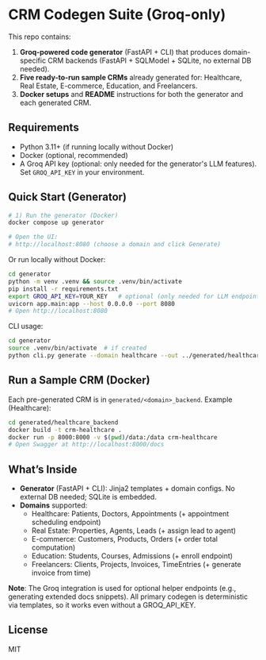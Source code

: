 # CRM Codegen Suite (Groq-only)

This repo contains:
1. **Groq-powered code generator** (FastAPI + CLI) that produces domain-specific CRM backends (FastAPI + SQLModel + SQLite, no external DB needed).
2. **Five ready-to-run sample CRMs** already generated for: Healthcare, Real Estate, E-commerce, Education, and Freelancers.
3. **Docker setups** and **README** instructions for both the generator and each generated CRM.

## Requirements
- Python 3.11+ (if running locally without Docker)
- Docker (optional, recommended)
- A Groq API key (optional: only needed for the generator's LLM features). Set `GROQ_API_KEY` in your environment.

## Quick Start (Generator)
```bash
# 1) Run the generator (Docker)
docker compose up generator

# Open the UI:
# http://localhost:8080 (choose a domain and click Generate)
```

Or run locally without Docker:
```bash
cd generator
python -m venv .venv && source .venv/bin/activate
pip install -r requirements.txt
export GROQ_API_KEY=YOUR_KEY   # optional (only needed for LLM endpoints)
uvicorn app.main:app --host 0.0.0.0 --port 8080
# Open http://localhost:8080
```

CLI usage:
```bash
cd generator
source .venv/bin/activate  # if created
python cli.py generate --domain healthcare --out ../generated/healthcare_backend
```

## Run a Sample CRM (Docker)
Each pre-generated CRM is in `generated/<domain>_backend`.
Example (Healthcare):
```bash
cd generated/healthcare_backend
docker build -t crm-healthcare .
docker run -p 8000:8000 -v $(pwd)/data:/data crm-healthcare
# Open Swagger at http://localhost:8000/docs
```

## What’s Inside
- **Generator** (FastAPI + CLI): Jinja2 templates + domain configs. No external DB needed; SQLite is embedded.
- **Domains** supported:
  - Healthcare: Patients, Doctors, Appointments (+ appointment scheduling endpoint)
  - Real Estate: Properties, Agents, Leads (+ assign lead to agent)
  - E-commerce: Customers, Products, Orders (+ order total computation)
  - Education: Students, Courses, Admissions (+ enroll endpoint)
  - Freelancers: Clients, Projects, Invoices, TimeEntries (+ generate invoice from time)

**Note**: The Groq integration is used for optional helper endpoints (e.g., generating extended docs snippets). All primary codegen is deterministic via templates, so it works even without a GROQ_API_KEY.

## License
MIT
